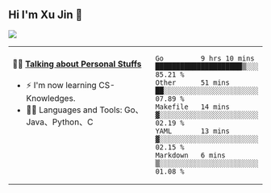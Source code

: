 
## Hi I'm Xu Jin 👋
![](https://komarev.com/ghpvc/?username=jiayouxujin&color=brightgreen&label=PROFILE+VIEWS)



<table align="center">
<tr>
<td valign="top" width="60%">

#### 🏋️‍♀️ <a href="https://github.com/jiayouxujin" target="_blank">Talking about Personal Stuffs</a>
<!-- recent_releases starts -->

- ⚡  I'm now learning CS-Knowledges.  
- 🏊‍♂️ Languages and Tools: Go、Java、Python、C
<!-- recent_releases ends -->
</td>
<td>
 
<!--START_SECTION:waka-->
```text
Go         9 hrs 10 mins   █████████████████████▒░░░   85.21 % 
Other      51 mins         ██░░░░░░░░░░░░░░░░░░░░░░░   07.89 % 
Makefile   14 mins         ▓░░░░░░░░░░░░░░░░░░░░░░░░   02.19 % 
YAML       13 mins         ▓░░░░░░░░░░░░░░░░░░░░░░░░   02.15 % 
Markdown   6 mins          ▒░░░░░░░░░░░░░░░░░░░░░░░░   01.08 % 
```
<!--END_SECTION:waka-->
 
</td>
</tr>
</table>






